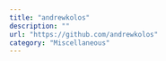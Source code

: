 ```yaml
---
title: "andrewkolos"
description: ""
url: "https://github.com/andrewkolos"
category: "Miscellaneous"
---
```

